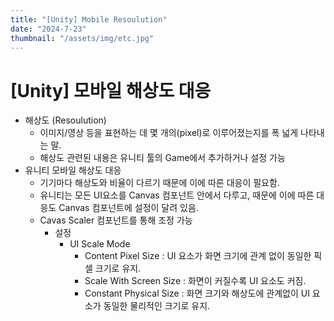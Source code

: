 ```yaml
---
title: "[Unity] Mobile Resoulution"
date: "2024-7-23"
thumbnail: "/assets/img/etc.jpg"
---
```


# [Unity] 모바일 해상도 대응

- 해상도 (Resoulution)
  - 이미지/영상 등을 표현하는 데 몇 개의(pixel)로 이루어졌는지를 폭 넓게 나타내는 말.
  - 해상도 관련된 내용은 유니티 툴의 Game에서 추가하거나 설정 가능
- 유니티 모바일 해상도 대응
  - 기기마다 해상도와 비율이 다르기 때문에 이에 따른 대응이 필요함.
  - 유니티는 모든 UI요소를 Canvas 컴포넌트 안에서 다루고, 때문에 이에 따른 대응도 Canvas 컴포넌트에 설정이 달려 있음.
  - Cavas Scaler 컴포넌트를 통해 조정 가능
    - 설정
      - UI Scale Mode
        - Content Pixel Size : UI 요소가 화면 크기에 관계 없이 동일한 픽셀 크기로 유지.
        - Scale With Screen Size : 화면이 커질수록 UI 요소도 커짐.
        - Constant Physical Size : 화면 크기와 해상도에 관계없이 UI 요소가 동일한 물리적인 크기로 유지.